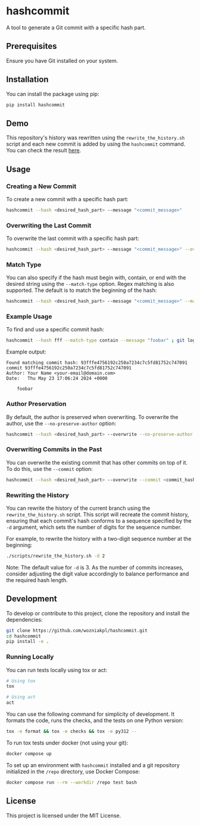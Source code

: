 # hashcommit

A tool to generate a Git commit with a specific hash part.

## Prerequisites

Ensure you have Git installed on your system.

## Installation

You can install the package using pip:

```sh
pip install hashcommit
```

## Demo

This repository's history was rewritten using the `rewrite_the_history.sh` script and each new commit is added by using the `hashcommit` command. You can check the result [here](https://github.com/wozniakpl/hashcommit/commits/main/).

## Usage

### Creating a New Commit

To create a new commit with a specific hash part:

```sh
hashcommit --hash <desired_hash_part> --message "<commit_message>"
```

### Overwriting the Last Commit

To overwrite the last commit with a specific hash part:

```sh
hashcommit --hash <desired_hash_part> --message "<commit_message>" --overwrite
```

### Match Type

You can also specify if the hash must begin with, contain, or end with the desired string using the `--match-type` option. Regex matching is also supported. The default is to match the beginning of the hash:

```sh
hashcommit --hash <desired_hash_part> --message "<commit_message>" --match-type <begin|contain|end|regex>
```

### Example Usage

To find and use a specific commit hash:

```sh
hashcommit --hash fff --match-type contain --message "foobar" ; git log -1 | cat
```

Example output:

```
Found matching commit hash: 93fffe4756192c250a7234c7c5fd81752c747091
commit 93fffe4756192c250a7234c7c5fd81752c747091
Author: Your Name <your-email@domain.com>
Date:   Thu May 23 17:06:24 2024 +0000

    foobar
```

### Author Preservation

By default, the author is preserved when overwriting. To overwrite the author, use the `--no-preserve-author` option:

```sh
hashcommit --hash <desired_hash_part> --overwrite --no-preserve-author
```

### Overwriting Commits in the Past

You can overwrite the existing commit that has other commits on top of it. To do this, use the `--commit` option:

```sh
hashcommit --hash <desired_hash_part> --overwrite --commit <commit_hash>
```

### Rewriting the History

You can rewrite the history of the current branch using the `rewrite_the_history.sh` script. This script will recreate the commit history, ensuring that each commit's hash conforms to a sequence specified by the `-d` argument, which sets the number of digits for the sequence number.

For example, to rewrite the history with a two-digit sequence number at the beginning:

```sh
./scripts/rewrite_the_history.sh -d 2
```

Note: The default value for `-d` is 3. As the number of commits increases, consider adjusting the digit value accordingly to balance performance and the required hash length.

## Development

To develop or contribute to this project, clone the repository and install the dependencies:

```sh
git clone https://github.com/wozniakpl/hashcommit.git
cd hashcommit
pip install -e .
```

### Running Locally

You can run tests locally using tox or act:

```sh
# Using tox
tox

# Using act
act
```

You can use the following command for simplicity of development. It formats the code, runs the checks, and the tests on one Python version:

```sh
tox -e format && tox -e checks && tox -e py312 --
```

To run tox tests under docker (not using your git):

```sh
docker compose up
```

To set up an environment with `hashcommit` installed and a git repository initialized in the `/repo` directory, use Docker Compose:

```sh
docker compose run --rm --workdir /repo test bash
```

## License

This project is licensed under the MIT License.
